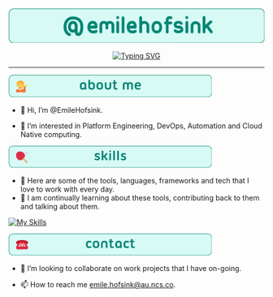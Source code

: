 <!---
EmileHofsink/EmileHofsink is a ✨ special ✨ repository because its `README.md` (this file) appears on your GitHub profile.
You can click the Preview link to take a look at your changes.
--->
<div align="center">
<img src="./banner.png" width=600>
  
<a href="https://git.io/typing-svg"><img src="https://readme-typing-svg.demolab.com?font=Ubuntu&duration=2500&pause=1000&color=008573&center=true&vCenter=true&repeat=false&random=true&width=435&lines=devops%2C+platform+engineering+and+automation." alt="Typing SVG" /></a>

</div>

---

<img src="./about.png" width=400>


* 👋 Hi, I’m @EmileHofsink.

* 👀 I’m interested in Platform Engineering, DevOps, Automation and Cloud Native computing.


<img src="./skills.png" width=400>


* 🤖 Here are some of the tools, languages, frameworks and tech that I love to
work with every day.
* 📆 I am continually learning about these tools, contributing back to them and talking about them.

[![My Skills](https://skillicons.dev/icons?i=docker,kubernetes,gcp,terraform,py,go,js,github,git,jenkins,html,css,neovim,apple,bash&theme=dark&perline=8)](https://skillicons.dev)

<img src="./contact.png" width=400>


* 💞️ I’m looking to collaborate on work projects that I have on-going.

* 📫 How to reach me [emile.hofsink@au.ncs.co](mailto:emile.hofsink@au.ncs.co).
